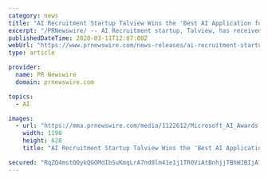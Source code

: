 ```yaml
---
category: news
title: "AI Recruitment Startup Talview Wins the 'Best AI Application for Societal Impact' Recognition at Microsoft's AI Awards 2.0"
excerpt: "/PRNewswire/ -- AI Recruitment startup, Talview, has received the prestigious 'Best AI Application for Societal Impact' award in the partner category in"
publishedDateTime: 2020-03-11T12:07:00Z
webUrl: "https://www.prnewswire.com/news-releases/ai-recruitment-startup-talview-wins-the-best-ai-application-for-societal-impact-recognition-at-microsofts-ai-awards-2-0--301021405.html"
type: article

provider:
  name: PR Newswire
  domain: prnewswire.com

topics:
  - AI

images:
  - url: "https://mma.prnewswire.com/media/1122612/Microsoft_AI_Awards.jpg?p=facebook"
    width: 1198
    height: 628
    title: "AI Recruitment Startup Talview Wins the 'Best AI Application for Societal Impact' Recognition at Microsoft's AI Awards 2.0"

secured: "RqZQ4mstOOykQGOMdIbSuKmqLrA7nd8lm41e1j1TR0ViAtBnhjjTBhWJBIjA7zmytQgVy0uZZTpF6o8uv/IxyN+QpASM+mximXKkr0Ii+oIEG0QGm0sQhrfYEnfncjbgnj+H9goPpo8fHUGcrtPDquveVQKSuEHm0qJB5hGyr1auFdF6qkXP0ywG5WpNmzRXICsKlvA3Es7r/ZXR+w1Xs+NsptIbK3eicIRfWfFeIJIMvuNbLENlNd7Ew1D9D3zSUtOS4qNygp5U7/RX7B+OR4qEwFdnt36nESBcPJXarorxO+VsKmi7CjwkzviBEw2p;0kbdq17+xll6sZGtyNRzDg=="
---
```


